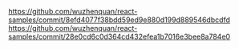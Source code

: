 https://github.com/wuzhenquan/react-samples/commit/8efd4077f38bdd59ed9e880d199d889546dbcdfd
https://github.com/wuzhenquan/react-samples/commit/28e0cd6c0d364cd432efea1b7016e3bee8a784e0